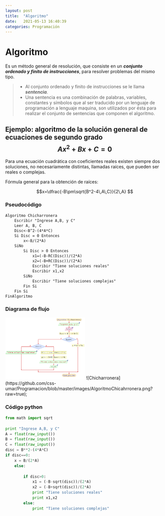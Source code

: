 ```yaml
---
layout: post
title:  "Algoritmo"
date:   2021-05-13 16:40:39
categories: Programación
---
```


# Algoritmo

Es un método general de resolución, que consiste en un **_conjunto ordenado y finito de instrucciones_**, para resolver problemas del mismo tipo. 

> + Al conjunto ordenado y finito de instrucciones se le llama **_sentencia_**. 
> + Una sentencia es una combinación de palabras, variables, constantes y símbolos que al ser traducido por un lenguaje de programación a lenguaje maquina, son utilizados por ésta para realizar el conjunto de sentencias que componen el algoritmo.

## Ejemplo: algoritmo de la solución general de ecuaciones de segundo grado $$Ax^2+Bx+C=0$$

Para una ecuación cuadrática con coeficientes reales existen siempre dos soluciones, no necesariamente distintas, llamadas raíces, que pueden ser reales o complejas. 

Fórmula general para la obtención de raíces:

$$x=\dfrac{-B\pm\sqrt{B^2-4\,A\,C}}{2\,A}  $$

### Pseudocódigo 

```
Algoritmo Chicharronera
	Escribir "Ingrese A,B, y C"
	Leer A, B, C
	Disc<-B^2-(4*A*C)
	Si Disc = 0 Entonces
		x<-B/(2*A)
	SiNo
		Si Disc > 0 Entonces
			x1=(-B-RC(Disc))/(2*A)
			x2=(-B+RC(Disc))/(2*A)
			Escribir "Tiene soluciones reales"
			Escribir x1,x2
		SiNo
			Escribir "Tiene soluciones complejas"			
		Fin Si
	Fin Si	
FinAlgoritmo
```
### Diagrama de flujo

<img src="https://github.com/css-umar/Programacion/blob/master/images/AlgoritmoChicahrronera.png?raw=true" width="50%">
![Chicharronera](https://github.com/css-umar/Programacion/blob/master/images/AlgoritmoChicahrronera.png?raw=true);


### Código python

```python
from math import sqrt

print "Ingrese A,B, y C"
A = float(raw_input())
B = float(raw_input())
C = float(raw_input())
disc = B**2-(4*A*C)
if disc==0:
    x = B/(2*A)
	else:
             
		if disc>0:
            x1 = (-B-sqrt(disc))/(2*A)
			x2 = (-B+sqrt(disc))/(2*A)
			print "Tiene soluciones reales"
			print x1,x2
		else:
			print "Tiene soluciones complejas"
```






